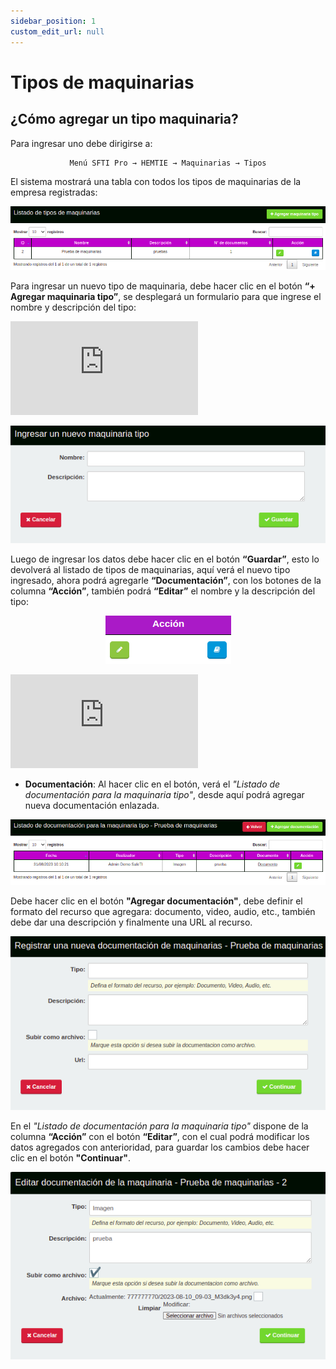 ```yaml
---
sidebar_position: 1
custom_edit_url: null
---
```

# Tipos de maquinarias 
## ¿Cómo agregar un tipo maquinaria?
Para ingresar uno debe dirigirse a:

<div align="center">

```bash
Menú SFTI Pro → HEMTIE → Maquinarias → Tipos
```
</div>

El sistema mostrará una tabla con todos los tipos de maquinarias de la empresa registradas:

<div align="center">

![inicio](/img/img_manual/img_hemtie_equipo/2023-08-31_11-23.png)

</div>


Para ingresar un nuevo tipo de maquinaria, debe hacer clic en el botón **“+ Agregar maquinaria tipo”**, se desplegará un formulario para que ingrese el nombre y descripción del tipo:

<div class="video-responsive">

<iframe src="https://www.youtube.com/embed/iKYmpUqkayQ/?rel=0" title="YouTube video player" frameborder="0" allow="accelerometer; autoplay; clipboard-write; encrypted-media; gyroscope; picture-in-picture; web-share" allowfullscreen></iframe>

</div>

<div align="center">

![agregar](/img/img_manual/img_hemtie_equipo/2023-08-31_11-24.png)

</div>

Luego de ingresar los datos debe hacer clic en el botón **“Guardar”**, esto lo devolverá al listado de tipos de maquinarias, aquí verá el nuevo tipo ingresado, ahora podrá agregarle **“Documentación”**, con los botones de la columna **“Acción”**, también podrá **“Editar”** el nombre y la descripción del tipo:

<div align="center">

![botones](/img/img_manual/img_hemtie_equipo/2023-08-25_10-50.png)

</div>

<div class="video-responsive">

<iframe src="https://www.youtube.com/embed/bv_Y8ZGTeIc/?rel=0" title="YouTube video player" frameborder="0" allow="accelerometer; autoplay; clipboard-write; encrypted-media; gyroscope; picture-in-picture; web-share" allowfullscreen></iframe>

</div>

* **Documentación**: Al hacer clic en el botón, verá el _"Listado de documentación para la maquinaria tipo"_, desde aquí podrá agregar nueva documentación enlazada.

<div align="center">

![Documentación](/img/img_manual/img_hemtie_equipo/2023-08-31_11-25.png)

</div>

Debe hacer clic en el botón **"Agregar documentación"**, debe definir el formato del recurso que agregara: documento, video, audio, etc., también debe dar una descripción y finalmente una URL al recurso.

<div align="center">

![Agregar documentación](/img/img_manual/img_hemtie_equipo/2023-08-31_11-26.png)

</div>

En el _"Listado de documentación para la maquinaria tipo"_ dispone de la columna **“Acción”** con el botón **“Editar”**, con el cual podrá modificar los datos agregados con anterioridad, para guardar los cambios debe hacer clic en el botón **"Continuar"**.

<div align="center">

![Editar documentación](/img/img_manual/img_hemtie_equipo/2023-08-31_11-26_1.png)

</div>




